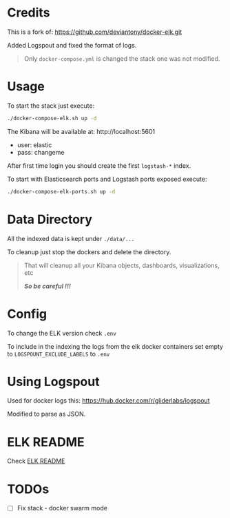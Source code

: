 # Credits

This is a fork of: https://github.com/deviantony/docker-elk.git

Added Logspout and fixed the format of logs.

> Only `docker-compose.yml` is changed the stack one was not modified.

# Usage

To start the stack just execute:

```bash
./docker-compose-elk.sh up -d
```

The Kibana will be available at: http://localhost:5601

* user: elastic
* pass: changeme

After first time login you should create the first `logstash-*` index.

To start with Elasticsearch ports and Logstash ports exposed execute:

```bash
./docker-compose-elk-ports.sh up -d
```

# Data Directory

All the indexed data is kept under `./data/...`

To cleanup just stop the dockers and delete the directory.

> That will cleanup all your Kibana objects, dashboards, visualizations, etc
>
> *__So be careful !!!__*

# Config

To change the ELK version check `.env`

To include in the indexing the logs from the elk docker containers 
set empty to `LOGSPOUNT_EXCLUDE_LABELS` to `.env`

# Using Logspout

Used for docker logs this:
https://hub.docker.com/r/gliderlabs/logspout

Modified to parse as JSON.

# ELK README

Check [ELK README](ELK_README.md)

# TODOs

- [ ] Fix stack - docker swarm mode
 
